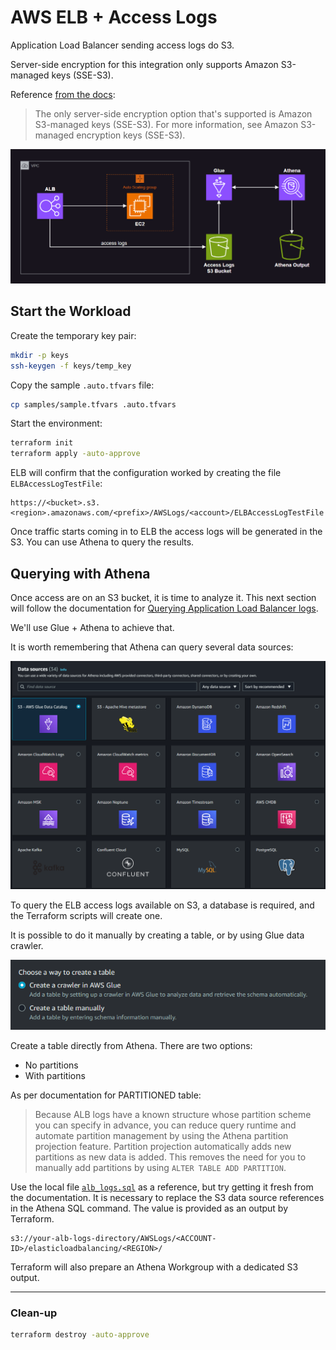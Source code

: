 # AWS ELB + Access Logs

Application Load Balancer sending access logs do S3.

Server-side encryption for this integration only supports Amazon S3-managed keys (SSE-S3).

Reference [from the docs][1]:

> The only server-side encryption option that's supported is Amazon S3-managed keys (SSE-S3). For more information, see Amazon S3-managed encryption keys (SSE-S3).

<img src=".assets/glue.png" />


## Start the Workload

Create the temporary key pair:

```sh
mkdir -p keys
ssh-keygen -f keys/temp_key
```

Copy the sample `.auto.tfvars` file:

```sh
cp samples/sample.tfvars .auto.tfvars
```

Start the environment:

```sh
terraform init
terraform apply -auto-approve
```

ELB will confirm that the configuration worked by creating the file `ELBAccessLogTestFile`:

```
https://<bucket>.s3.<region>.amazonaws.com/<prefix>/AWSLogs/<account>/ELBAccessLogTestFile
```

Once traffic starts coming in to ELB the access logs will be generated in the S3. You can use Athena to query the results.

## Querying with Athena

Once access are on an S3 bucket, it is time to analyze it. This next section will follow the documentation for [Querying Application Load Balancer logs][2].

We'll use Glue + Athena to achieve that.

It is worth remembering that Athena can query several data sources:

<img src=".assets/athena-datasources.png" width=700 />

To query the ELB access logs available on S3, a database is required, and the Terraform scripts will create one.

It is possible to do it manually by creating a table, or by using Glue data crawler.

<img src=".assets/athena-glue.png" />

Create a table directly from Athena. There are two options:

- No partitions
- With partitions

As per documentation for PARTITIONED table:

> Because ALB logs have a known structure whose partition scheme you can specify in advance, you can reduce query runtime and automate partition management by using the Athena partition projection feature. Partition projection automatically adds new partitions as new data is added. This removes the need for you to manually add partitions by using `ALTER TABLE ADD PARTITION`.

Use the local file [`alb_logs.sql`](alb_logs.sql) as a reference, but try getting it fresh from the documentation. It is necessary to replace the S3 data source references in the Athena SQL command. The value is provided as an output by Terraform.

```
s3://your-alb-logs-directory/AWSLogs/<ACCOUNT-ID>/elasticloadbalancing/<REGION>/
```

Terraform will also prepare an Athena Workgroup with a dedicated S3 output.


---

### Clean-up

```sh
terraform destroy -auto-approve
```

[1]: https://docs.aws.amazon.com/elasticloadbalancing/latest/application/enable-access-logging.html#access-log-create-bucket
[2]: https://docs.aws.amazon.com/athena/latest/ug/application-load-balancer-logs.html
